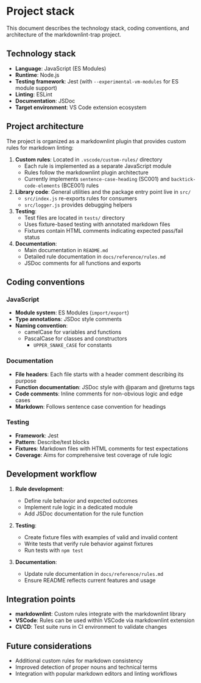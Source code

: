 # Project stack

This document describes the technology stack, coding conventions, and architecture of the markdownlint-trap project.

## Technology stack

- **Language**: JavaScript (ES Modules)
- **Runtime**: Node.js
- **Testing framework**: Jest (with `--experimental-vm-modules` for ES module support)
- **Linting**: ESLint
- **Documentation**: JSDoc
- **Target environment**: VS Code extension ecosystem

## Project architecture

The project is organized as a markdownlint plugin that provides custom rules for markdown linting:

1. **Custom rules**: Located in `.vscode/custom-rules/` directory
   - Each rule is implemented as a separate JavaScript module
   - Rules follow the markdownlint plugin architecture
   - Currently implements `sentence-case-heading` (SC001) and `backtick-code-elements` (BCE001) rules
2. **Library code**: General utilities and the package entry point live in `src/`
   - `src/index.js` re-exports rules for consumers
   - `src/logger.js` provides debugging helpers
3. **Testing**:
   - Test files are located in `tests/` directory
   - Uses fixture-based testing with annotated markdown files
   - Fixtures contain HTML comments indicating expected pass/fail status
4. **Documentation**:
   - Main documentation in `README.md`
   - Detailed rule documentation in `docs/reference/rules.md`
   - JSDoc comments for all functions and exports

## Coding conventions

### JavaScript

- **Module system**: ES Modules (`import/export`)
- **Type annotations**: JSDoc style comments
- **Naming convention**:
  - camelCase for variables and functions
  - PascalCase for classes and constructors
    - `UPPER_SNAKE_CASE` for constants

### Documentation

- **File headers**: Each file starts with a header comment describing its purpose
- **Function documentation**: JSDoc style with @param and @returns tags
- **Code comments**: Inline comments for non-obvious logic and edge cases
- **Markdown**: Follows sentence case convention for headings

### Testing

- **Framework**: Jest
- **Pattern**: Describe/test blocks
- **Fixtures**: Markdown files with HTML comments for test expectations
- **Coverage**: Aims for comprehensive test coverage of rule logic

## Development workflow

1. **Rule development**:
   - Define rule behavior and expected outcomes
   - Implement rule logic in a dedicated module
   - Add JSDoc documentation for the rule function

2. **Testing**:
   - Create fixture files with examples of valid and invalid content
   - Write tests that verify rule behavior against fixtures
   - Run tests with `npm test`

3. **Documentation**:
   - Update rule documentation in `docs/reference/rules.md`
   - Ensure README reflects current features and usage

## Integration points

- **markdownlint**: Custom rules integrate with the markdownlint library
- **VSCode**: Rules can be used within VSCode via markdownlint extension
- **CI/CD**: Test suite runs in CI environment to validate changes

## Future considerations

- Additional custom rules for markdown consistency
- Improved detection of proper nouns and technical terms
- Integration with popular markdown editors and linting workflows
